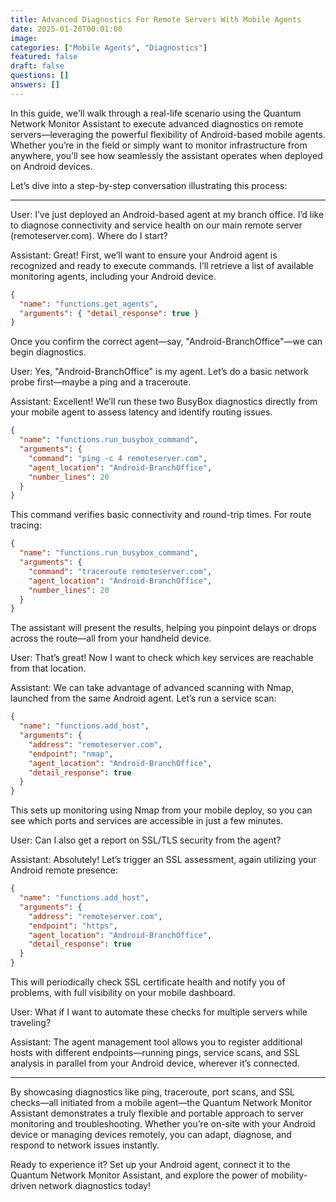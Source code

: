 ```yaml
---
title: Advanced Diagnostics For Remote Servers With Mobile Agents
date: 2025-01-20T00:01:00
image: 
categories: ["Mobile Agents", "Diagnostics"]
featured: false
draft: false
questions: []
answers: []
---
```

In this guide, we'll walk through a real-life scenario using the Quantum Network Monitor Assistant to execute advanced diagnostics on remote servers—leveraging the powerful flexibility of Android-based mobile agents. Whether you’re in the field or simply want to monitor infrastructure from anywhere, you’ll see how seamlessly the assistant operates when deployed on Android devices.

Let’s dive into a step-by-step conversation illustrating this process:

---

User: I’ve just deployed an Android-based agent at my branch office. I’d like to diagnose connectivity and service health on our main remote server (remoteserver.com). Where do I start?

Assistant: Great! First, we’ll want to ensure your Android agent is recognized and ready to execute commands. I’ll retrieve a list of available monitoring agents, including your Android device.

```json
{
  "name": "functions.get_agents",
  "arguments": { "detail_response": true }
}
```
Once you confirm the correct agent—say, "Android-BranchOffice"—we can begin diagnostics.

User: Yes, "Android-BranchOffice" is my agent. Let’s do a basic network probe first—maybe a ping and a traceroute.

Assistant: Excellent! We’ll run these two BusyBox diagnostics directly from your mobile agent to assess latency and identify routing issues.

```json
{
  "name": "functions.run_busybox_command",
  "arguments": {
    "command": "ping -c 4 remoteserver.com",
    "agent_location": "Android-BranchOffice",
    "number_lines": 20
  }
}
```
This command verifies basic connectivity and round-trip times. For route tracing:

```json
{
  "name": "functions.run_busybox_command",
  "arguments": {
    "command": "traceroute remoteserver.com",
    "agent_location": "Android-BranchOffice",
    "number_lines": 20
  }
}
```
The assistant will present the results, helping you pinpoint delays or drops across the route—all from your handheld device.

User: That’s great! Now I want to check which key services are reachable from that location.

Assistant: We can take advantage of advanced scanning with Nmap, launched from the same Android agent. Let’s run a service scan:

```json
{
  "name": "functions.add_host",
  "arguments": {
    "address": "remoteserver.com",
    "endpoint": "nmap",
    "agent_location": "Android-BranchOffice",
    "detail_response": true
  }
}
```
This sets up monitoring using Nmap from your mobile deploy, so you can see which ports and services are accessible in just a few minutes.

User: Can I also get a report on SSL/TLS security from the agent?

Assistant: Absolutely! Let’s trigger an SSL assessment, again utilizing your Android remote presence:

```json
{
  "name": "functions.add_host",
  "arguments": {
    "address": "remoteserver.com",
    "endpoint": "https",
    "agent_location": "Android-BranchOffice",
    "detail_response": true
  }
}
```
This will periodically check SSL certificate health and notify you of problems, with full visibility on your mobile dashboard.

User: What if I want to automate these checks for multiple servers while traveling?

Assistant: The agent management tool allows you to register additional hosts with different endpoints—running pings, service scans, and SSL analysis in parallel from your Android device, wherever it’s connected.

---

By showcasing diagnostics like ping, traceroute, port scans, and SSL checks—all initiated from a mobile agent—the Quantum Network Monitor Assistant demonstrates a truly flexible and portable approach to server monitoring and troubleshooting. Whether you’re on-site with your Android device or managing devices remotely, you can adapt, diagnose, and respond to network issues instantly.

Ready to experience it? Set up your Android agent, connect it to the Quantum Network Monitor Assistant, and explore the power of mobility-driven network diagnostics today!
